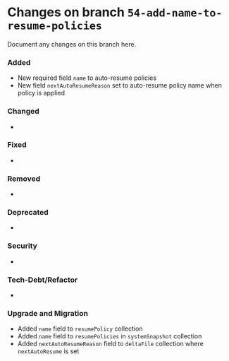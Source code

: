 # Changes on branch `54-add-name-to-resume-policies`
Document any changes on this branch here.
### Added
- New required field `name` to auto-resume policies
- New field `nextAutoResumeReason` set to auto-resume policy name when policy is applied

### Changed
- 

### Fixed
- 

### Removed
- 

### Deprecated
- 

### Security
- 

### Tech-Debt/Refactor
- 

### Upgrade and Migration
- Added `name` field to `resumePolicy` collection
- Added `name` field to `resumePolicies` in `systemSnapshot` collection
- Added `nextAutoResumeReason` field to `deltaFile` collection where `nextAutoResume` is set
